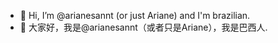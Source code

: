 - 👋 Hi, I’m @arianesannt (or just Ariane) and I'm brazilian. 
- 👋 大家好，我是@arianesannt（或者只是Ariane），我是巴西人.



<!---
arianesannt/arianesannt is a ✨ special ✨ repository because its `README.md` (this file) appears on your GitHub profile.
You can click the Preview link to take a look at your changes.
--->
